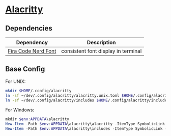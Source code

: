 # [Alacritty]

## Dependencies

| Dependency                                | Description                         |
| ----------------------------------------- | ----------------------------------- |
| [Fira Code Nerd Font][nerdfonts.firacode] | consistent font display in terminal |

## Base Config

For UNIX:

```bash
mkdir $HOME/.config/alacritty
ln -sf ~/dev/.config/alacritty/alacritty.unix.toml $HOME/.config/alacritty/alacritty.toml
ln -sf ~/dev/.config/alacritty/includes $HOME/.config/alacritty/includes
```

For Windows:

```powershell
mkdir $env:APPDATA\alacritty
New-Item -Path $env:APPDATA\alacritty\alacritty -ItemType SymbolicLink -Value $HOME\dev\.config\alacritty\alacritty.windows.toml
New-Item -Path $env:APPDATA\alacritty\includes -ItemType SymbolicLink -Value $HOME\dev\.config\alacritty\includes
```

[alacritty]: https://github.com/alacritty/alacritty
[nerdfonts.firacode]: https://github.com/ryanoasis/nerd-fonts/tree/master/patched-fonts/FiraCode
